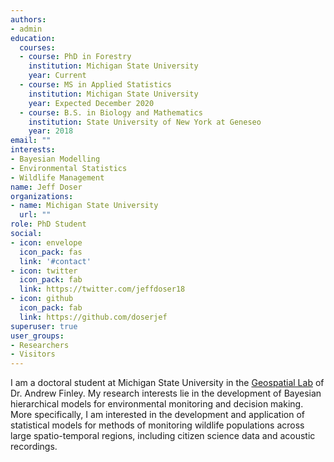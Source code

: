 ```yaml
---
authors:
- admin
education:
  courses:
  - course: PhD in Forestry
    institution: Michigan State University
    year: Current
  - course: MS in Applied Statistics
    institution: Michigan State University
    year: Expected December 2020
  - course: B.S. in Biology and Mathematics
    institution: State University of New York at Geneseo
    year: 2018
email: ""
interests:
- Bayesian Modelling
- Environmental Statistics
- Wildlife Management
name: Jeff Doser
organizations:
- name: Michigan State University
  url: ""
role: PhD Student
social:
- icon: envelope
  icon_pack: fas
  link: '#contact'
- icon: twitter
  icon_pack: fab
  link: https://twitter.com/jeffdoser18
- icon: github
  icon_pack: fab
  link: https://github.com/doserjef
superuser: true
user_groups:
- Researchers
- Visitors
---
```


I am a doctoral student at Michigan State University in the [Geospatial Lab](http://blue.for.msu.edu/) of Dr. Andrew Finley. My research interests lie in the development of Bayesian hierarchical models for environmental monitoring and decision making. More specifically, I am interested in the development and application of statistical models for methods of monitoring wildlife populations across large spatio-temporal regions, including citizen science data and acoustic recordings. 
